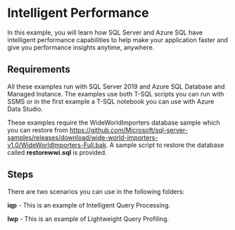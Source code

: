 # Intelligent Performance

In this example, you will learn how SQL Server and Azure SQL have intelligent performance capabilities to help make your application faster and give you performance insights anytime, anywhere.

## Requirements

All these examples run with SQL Server 2019 and Azure SQL Database and Managed Instance. The examples use both T-SQL scripts you can run with SSMS or in the first example a T-SQL notebook you can use with Azure Data Studio.

These examples require the WideWorldImporters database sample which you can restore from https://github.com/Microsoft/sql-server-samples/releases/download/wide-world-importers-v1.0/WideWorldImporters-Full.bak. A sample script to restore the database called **restorewwi.sql** is provided.

## Steps

There are two scenarios you can use in the following folders:

**iqp** - This is an example of Intelligent Query Processing.

**lwp** - This is an example of Lightweight Query Profiling.
